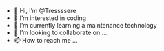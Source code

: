 - 👋 Hi, I’m @Tressssere
- 👀 I’m interested in coding
- 🌱 I’m currently learning a maintenance technology 
- 💞️ I’m looking to collaborate on ...
- 📫 How to reach me ...

<!---
Tressssere/Tressssere is a ✨ special ✨ repository because its `README.md` (this file) appears on your GitHub profile.
You can click the Preview link to take a look at your changes.
--->
